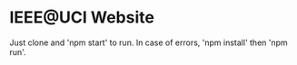 <h1>IEEE@UCI Website</h1>
<p>Just clone and 'npm start' to run. In case of errors, 'npm install' then 'npm run'.</p>
